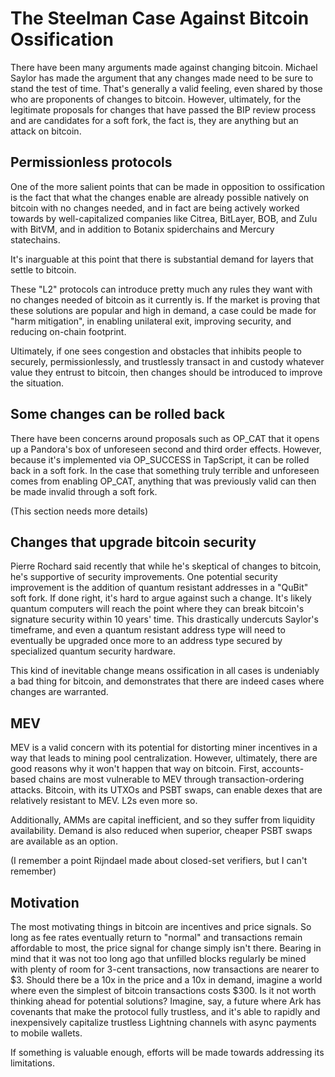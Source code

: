 # The Steelman Case Against Bitcoin Ossification

There have been many arguments made against changing bitcoin. Michael Saylor has made the argument that any changes made need to be sure to stand the test of time. That's generally a valid feeling, even shared by those who are proponents of changes to bitcoin. However, ultimately, for the legitimate proposals for changes that have passed the BIP review process and are candidates for a soft fork, the fact is, they are anything but an attack on bitcoin.

## Permissionless protocols

One of the more salient points that can be made in opposition to ossification is the fact that what the changes enable are already possible natively on bitcoin with no changes needed, and in fact are being actively worked towards by well-capitalized companies like Citrea, BitLayer, BOB, and Zulu with BitVM, and in addition to Botanix spiderchains and Mercury statechains.

It's inarguable at this point that there is substantial demand for layers that settle to bitcoin.

These "L2" protocols can introduce pretty much any rules they want with no changes needed of bitcoin as it currently is. If the market is proving that these solutions are popular and high in demand, a case could be made for "harm mitigation", in enabling unilateral exit, improving security, and reducing on-chain footprint.

Ultimately, if one sees congestion and obstacles that inhibits people to securely, permissionlessly, and trustlessly transact in and custody whatever value they entrust to bitcoin, then changes should be introduced to improve the situation.

## Some changes can be rolled back

There have been concerns around proposals such as OP_CAT that it opens up a Pandora's box of unforeseen second and third order effects. However, because it's implemented via OP_SUCCESS in TapScript, it can be rolled back in a soft fork. In the case that something truly terrible and unforeseen comes from enabling OP_CAT, anything that was previously valid can then be made invalid through a soft fork.

(This section needs more details)

## Changes that upgrade bitcoin security

Pierre Rochard said recently that while he's skeptical of changes to bitcoin, he's supportive of security improvements. One potential security improvement is the addition of quantum resistant addresses in a "QuBit" soft fork. If done right, it's hard to argue against such a change. It's likely quantum computers will reach the point where they can break bitcoin's signature security within 10 years' time. This drastically undercuts Saylor's timeframe, and even a quantum resistant address type will need to eventually be upgraded once more to an address type secured by specialized quantum security hardware.

This kind of inevitable change means ossification in all cases is undeniably a bad thing for bitcoin, and demonstrates that there are indeed cases where changes are warranted.

## MEV

MEV is a valid concern with its potential for distorting miner incentives in a way that leads to mining pool centralization. However, ultimately, there are good reasons why it won't happen that way on bitcoin. First, accounts-based chains are most vulnerable to MEV through transaction-ordering attacks. Bitcoin, with its UTXOs and PSBT swaps, can enable dexes that are relatively resistant to MEV. L2s even more so.

Additionally, AMMs are capital inefficient, and so they suffer from liquidity availability. Demand is also reduced when superior, cheaper PSBT swaps are available as an option.

(I remember a point Rijndael made about closed-set verifiers, but I can't remember)

## Motivation

The most motivating things in bitcoin are incentives and price signals. So long as fee rates eventually return to "normal" and transactions remain affordable to most, the price signal for change simply isn't there. Bearing in mind that it was not too long ago that unfilled blocks regularly be mined with plenty of room for 3-cent transactions, now transactions are nearer to $3. Should there be a 10x in the price and a 10x in demand, imagine a world where even the simplest of bitcoin transactions costs $300. Is it not worth thinking ahead for potential solutions? Imagine, say, a future where Ark has covenants that make the protocol fully trustless, and it's able to rapidly and inexpensively capitalize trustless Lightning channels with async payments to mobile wallets.

If something is valuable enough, efforts will be made towards addressing its limitations.
